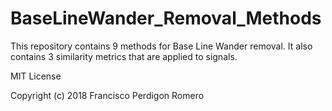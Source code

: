 # BaseLineWander_Removal_Methods
This repository contains 9 methods for Base Line Wander removal. It also contains 3 similarity metrics that are applied to signals.

MIT License

Copyright (c) 2018 Francisco Perdigon Romero
